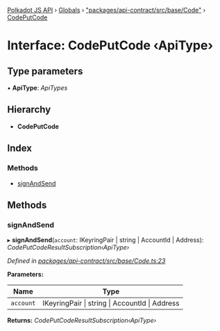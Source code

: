 [Polkadot JS API](../README.md) › [Globals](../globals.md) › ["packages/api-contract/src/base/Code"](../modules/_packages_api_contract_src_base_code_.md) › [CodePutCode](_packages_api_contract_src_base_code_.codeputcode.md)

# Interface: CodePutCode ‹**ApiType**›

## Type parameters

▪ **ApiType**: *ApiTypes*

## Hierarchy

* **CodePutCode**

## Index

### Methods

* [signAndSend](_packages_api_contract_src_base_code_.codeputcode.md#signandsend)

## Methods

###  signAndSend

▸ **signAndSend**(`account`: IKeyringPair | string | AccountId | Address): *CodePutCodeResultSubscription‹ApiType›*

*Defined in [packages/api-contract/src/base/Code.ts:23](https://github.com/polkadot-js/api/blob/40899adf82/packages/api-contract/src/base/Code.ts#L23)*

**Parameters:**

Name | Type |
------ | ------ |
`account` | IKeyringPair &#124; string &#124; AccountId &#124; Address |

**Returns:** *CodePutCodeResultSubscription‹ApiType›*

